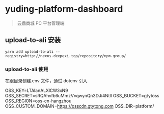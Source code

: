 # yuding-platform-dashboard

> 云鼎商城 PC 平台管理端

## upload-to-ali 安装

```
yarn add upload-to-ali --registry=http://nexus.deepexi.top/repository/npm-group/
```

### upload-to-ali 使用

在跟目录创建.env 文件，通过 dotenv 引入

OSS_KEY=LTAIanALXlCW3xN9
OSS_SECRET=sRQAhvfb6uMmzVvqwynQn3DJi4NtIl
OSS_BUCKET=gtytoss
OSS_REGION=oss-cn-hangzhou
OSS_CUSTOM_DOMAIN=https://osscdn.gtytong.com
OSS_DIR=platform/
